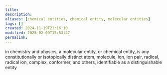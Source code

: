 ```yaml
---
title: 
description: 
aliases: [chemical entities, chemical entity, molecular entities]
tags: []
created: 2024-11-19T21:16:10
modified: 2025-02-09T15:53:47
permalink:
---
```


in chemistry and physics, a molecular entity, or chemical entity, is any constitutionally or isotopically distinct atom, molecule, ion, ion pair, radical, radical ion, complex, conformer, and others, identifiable as a distinguishable entity
